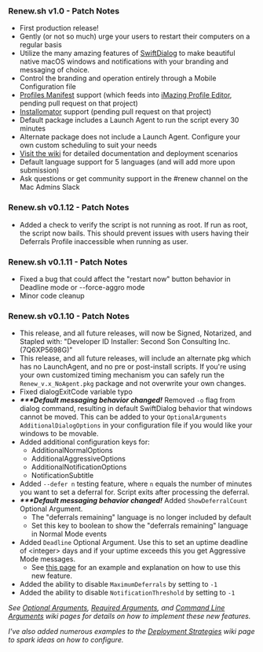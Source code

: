 ### Renew.sh v1.0 - Patch Notes
- First production release!
- Gently (or not so much) urge your users to restart their computers on a regular basis
- Utilize the many amazing features of [SwiftDialog](https://github.com/bartreardon/swiftDialog) to make beautiful native macOS windows and notifications with your branding and messaging of choice.
- Control the branding and operation entirely through a Mobile Configuration file
- [Profiles Manifest](https://github.com/ProfileCreator/ProfileManifests) support (which feeds into [iMazing Profile Editor](https://imazing.com/profile-editor), pending pull request on that project)
- [Installomator](https://github.com/Installomator/Installomator) support (pending pull request on that project)
- Default package includes a Launch Agent to run the script every 30 minutes
- Alternate package does not include a Launch Agent. Configure your own custom scheduling to suit your needs
- [Visit the wiki](https://github.com/SecondSonConsulting/Renew/wiki) for detailed documentation and deployment scenarios
- Default language support for 5 languages (and will add more upon submission)
- Ask questions or get community support in the #renew channel on the Mac Admins Slack

### Renew.sh v0.1.12 - Patch Notes
- Added a check to verify the script is not running as root. If run as root, the script now bails. This should prevent issues with users having their Deferrals Profile inaccessible when running as user.

### Renew.sh v0.1.11 - Patch Notes
- Fixed a bug that could affect the "restart now" button behavior in Deadline mode or --force-aggro mode
- Minor code cleanup

### Renew.sh v0.1.10 - Patch Notes
- This release, and all future releases, will now be Signed, Notarized, and Stapled with: "Developer ID Installer: Second Son Consulting Inc. (7Q6XP5698G)"
- This release, and all future releases, will include an alternate pkg which has no LaunchAgent, and no pre or post-install scripts. If you're using your own customized timing mechanism you can safely run the `Renew_v.x_NoAgent.pkg` package and not overwrite your own changes.
- Fixed dialogExitCode variable typo
- **_\*\*\*Default messaging behavior changed!_** Removed `-o` flag from dialog command, resulting in default SwiftDialog behavior that windows cannot be moved. This can be added to your `OptionalArguments` `AdditionalDialogOptions` in your configuration file if you would like your windows to be movable.
- Added additional configuration keys for:
    - AdditionalNormalOptions
    - AdditionalAggressiveOptions
    - AdditionalNotificationOptions
    - NotificationSubtitle
- Added `--defer n` testing feature, where `n` equals the number of minutes you want to set a deferral for. Script exits after processing the deferral.
- **_\*\*\*Default messaging behavior changed!_** Added `ShowDeferralCount` Optional Argument.
  - The "deferrals remaining" language is no longer included by default
  - Set this key to boolean <true/> to show the "deferrals remaining" language in Normal Mode events
- Added `Deadline` Optional Argument. Use this to set an uptime deadline of \<integer\> days and if your uptime exceeds this you get Aggressive Mode messages.
  - See [this page](https://github.com/SecondSonConsulting/Renew/wiki/Deployment-Strategies#deadline-mode) for an example and explanation on how to use this new feature.
- Added the ability to disable `MaximumDeferrals` by setting to `-1`
- Added the ability to disable `NotificationThreshold` by setting to `-1`

_See [Optional Arguments](https://github.com/SecondSonConsulting/Renew/wiki/OptionalArguments), [Required Arguments](https://github.com/SecondSonConsulting/Renew/wiki/RequiredArguments), and  [Command Line Arguments](https://github.com/SecondSonConsulting/Renew/wiki/Command-Line-Arguments) wiki pages for details on how to implement these new features._

_I've also added numerous examples to the [Deployment Strategies](https://github.com/SecondSonConsulting/Renew/wiki/Deployment-Strategies) wiki page to spark ideas on how to configure._
